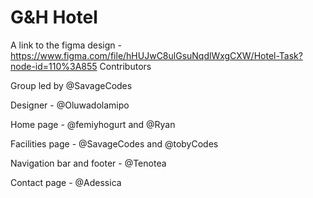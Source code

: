 # G&H Hotel
A link to the figma design - https://www.figma.com/file/hHUJwC8ulGsuNqdlWxgCXW/Hotel-Task?node-id=110%3A855
Contributors

Group led by @SavageCodes

Designer - @Oluwadolamipo

Home page - @femiyhogurt and @Ryan

Facilities page - @SavageCodes and @tobyCodes

Navigation bar and footer - @Tenotea

Contact page - @Adessica
